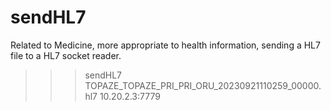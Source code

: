 # sendHL7
Related to Medicine, more appropriate to health information, sending a HL7 file to a HL7 socket reader.

>>> sendHL7 TOPAZE_TOPAZE_PRI_PRI_ORU_20230921110259_00000.hl7 10.20.2.3:7779
